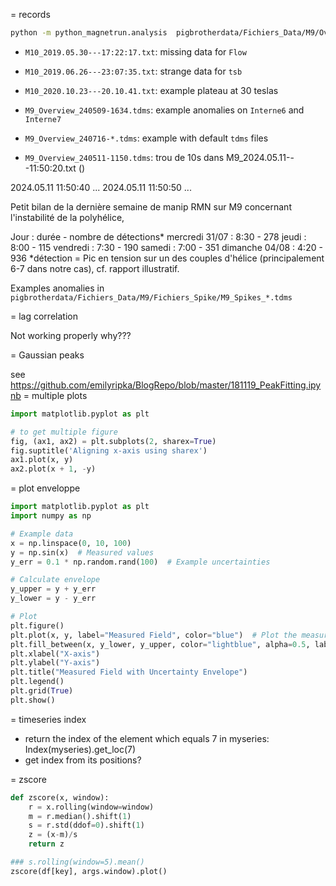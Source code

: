 = records

```bash
python -m python_magnetrun.analysis  pigbrotherdata/Fichiers_Data/M9/Overview/M9_Overview_240509-*.tdms --key Référence_GR1 --show --synchronize
```

- `M10_2019.05.30---17:22:17.txt`: missing data for `Flow`
- `M10_2019.06.26---23:07:35.txt`: strange data for `tsb`
- `M10_2020.10.23---20.10.41.txt`: example plateau at 30 teslas

- `M9_Overview_240509-1634.tdms`: example anomalies on `Interne6` and `Interne7`
- `M9_Overview_240716-*.tdms`: example with default `tdms` files
- `M9_Overview_240511-1150.tdms`: trou de 10s dans M9_2024.05.11---11:50:20.txt ()

2024.05.11	11:50:40	...	
2024.05.11	11:50:50	...	

Petit bilan de la dernière semaine de manip RMN sur M9 concernant l'instabilité de la polyhélice,

Jour : durée - nombre de détections*
mercredi 31/07 : 8:30 - 278
jeudi : 8:00 - 115
vendredi : 7:30 - 190
samedi : 7:00 - 351
dimanche 04/08 : 4:20 - 936
*détection = Pic en tension sur un des couples d'hélice (principalement 6-7 dans notre cas), cf. rapport illustratif.

Examples anomalies in `pigbrotherdata/Fichiers_Data/M9/Fichiers_Spike/M9_Spikes_*.tdms`


= lag correlation

Not working properly why???

= Gaussian peaks

see https://github.com/emilyripka/BlogRepo/blob/master/181119_PeakFitting.ipynb
= multiple plots

```python
import matplotlib.pyplot as plt

# to get multiple figure
fig, (ax1, ax2) = plt.subplots(2, sharex=True)
fig.suptitle('Aligning x-axis using sharex')
ax1.plot(x, y)
ax2.plot(x + 1, -y)
```

= plot enveloppe

```python
import matplotlib.pyplot as plt
import numpy as np

# Example data
x = np.linspace(0, 10, 100)
y = np.sin(x)  # Measured values
y_err = 0.1 * np.random.rand(100)  # Example uncertainties

# Calculate envelope
y_upper = y + y_err
y_lower = y - y_err

# Plot
plt.figure()
plt.plot(x, y, label="Measured Field", color="blue")  # Plot the measured values
plt.fill_between(x, y_lower, y_upper, color="lightblue", alpha=0.5, label="Uncertainty Envelope")  # Plot the envelope
plt.xlabel("X-axis")
plt.ylabel("Y-axis")
plt.title("Measured Field with Uncertainty Envelope")
plt.legend()
plt.grid(True)
plt.show()
```

= timeseries index

* return the index of the element which equals 7 in myseries: Index(myseries).get_loc(7)
* get index from its positions?

= zscore

```python
def zscore(x, window):
    r = x.rolling(window=window)
    m = r.median().shift(1)
    s = r.std(ddof=0).shift(1)
    z = (x-m)/s
    return z

### s.rolling(window=5).mean()
zscore(df[key], args.window).plot()
```



